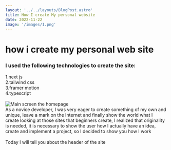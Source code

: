 ```yaml
---
layout: '../../layouts/BlogPost.astro'
title: How I create My personal website
date: 2022-11-22
image: '/images/1.png'
---
```


# how i create my personal web site

### I used the following technologies to create the site:

1.next js <br>
2.tailwind css<br>
3.framer motion<br>
4.typescript<br>
<br>
![Main screen the homepage](/images/1.png)<br>
As a novice developer, I was very eager to create something of my own and unique, leave a mark on the Internet and finally show the world what I create
looking at those sites that beginners create, I realized that originality is needed, it is necessary to show the user how I actually have an idea, create and implement a project, so I decided to show you how I work
<br>
<br>
Today I will tell you about the header of the site
